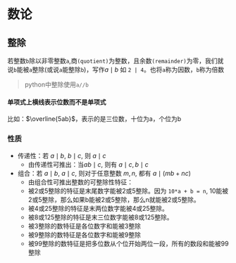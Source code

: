 # 数论

## 整除

若整数`b`除以非零整数`a`,商`(quotient)`为整数，且余数`(remainder)`为零，我们就说`b`能被`a`整除(或说`a`能整除`b`)，写作$a\mid b$
如 `2 | 4`。也将`a`称为因数，`b`称为倍数

> python中整除使用`a//b`

#### 单项式上横线表示位数而不是单项式
比如：$\overline{5ab}$，表示的是三位数，十位为a，个位为b


### 性质

- 传递性：若 $a \mid b$, $b \mid c$, 则 $a \mid c$ 
	- 由传递性可推出：当$ab \mid c$, 则有 $a\mid c, b\mid c$  
- 组合：若 $a \mid b$, $a \mid c$, 则对于任意整数 $m, n$, 都有 $a \mid (mb + nc)$
	- 由组合性可推出整数的可整除性特征：
	- 被2或5整除的特征是末尾数字能被2或5整除。因为 `10*a + b = n`, 10能被2或5整除，那么如果b能被2或5整除，那么n就能被2或5整除。
	- 被4或25整除的特征是末两位数字能被4或25整除。
	- 被8或125整除的特征是末三位数字能被8或125整除。
	- 被3整除的数特征是各位数字和能被3整除
	- 被9整除的数特征是各位数字和能被9整除
	- 被99整除的数特征是把多位数从个位开始两位一段，所有的数段和能被99整除